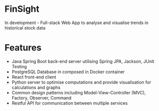 # FinSight
In development - Full-stack Web App to analyse and visualise trends in historical stock data

# Features
- Java Spring Boot back-end server utilising Spring JPA, Jackson, JUnit Testing
- PostgreSQL Database in composed in Docker container
- React front-end client
- Python server to optimise computations and provide visualisation for calculations and graphs
- Common design patterns including Model-View-Controller (MVC), Factory, Observer, Command 
- Restful API for communication between multiple services
